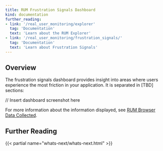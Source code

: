 ```yaml
---
title: RUM Frustration Signals Dashboard
kind: documentation
further_reading:
- link: '/real_user_monitoring/explorer'
  tag: 'Documentation'
  text: 'Learn about the RUM Explorer'
- link: '/real_user_monitoring/frustration_signals/'
  tag: 'Documentation'
  text: 'Learn about Frustration Signals'
---
```


## Overview

The frustration signals dashboard provides insight into areas where users experience the most friction in your application. It is separated in [TBD] sections:

// Insert dashboard screenshot here

For more information about the information displayed, see [RUM Browser Data Collected][1].

## Further Reading

{{< partial name="whats-next/whats-next.html" >}}

[1]: /real_user_monitoring/data_collected/
